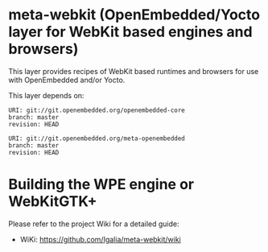 meta-webkit (OpenEmbedded/Yocto layer for WebKit based engines and browsers)
============================================================================

This layer provides recipes of WebKit based runtimes and browsers for
use with OpenEmbedded and/or Yocto.

This layer depends on:

    URI: git://git.openembedded.org/openembedded-core
    branch: master
    revision: HEAD

    URI: git://git.openembedded.org/meta-openembedded
    branch: master
    revision: HEAD


Building the WPE engine or WebKitGTK+
=====================================

Please refer to the project Wiki for a detailed guide:

   - WiKi: https://github.com/Igalia/meta-webkit/wiki
